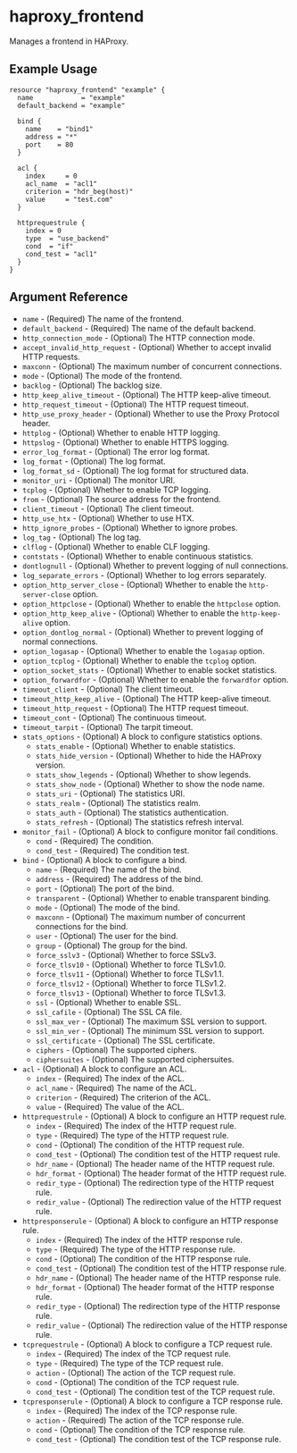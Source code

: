 # haproxy_frontend

Manages a frontend in HAProxy.

## Example Usage

```hcl
resource "haproxy_frontend" "example" {
  name            = "example"
  default_backend = "example"

  bind {
    name    = "bind1"
    address = "*"
    port    = 80
  }

  acl {
    index     = 0
    acl_name  = "acl1"
    criterion = "hdr_beg(host)"
    value     = "test.com"
  }

  httprequestrule {
    index = 0
    type  = "use_backend"
    cond  = "if"
    cond_test = "acl1"
  }
}
```

## Argument Reference

- `name` - (Required) The name of the frontend.
- `default_backend` - (Required) The name of the default backend.
- `http_connection_mode` - (Optional) The HTTP connection mode.
- `accept_invalid_http_request` - (Optional) Whether to accept invalid HTTP requests.
- `maxconn` - (Optional) The maximum number of concurrent connections.
- `mode` - (Optional) The mode of the frontend.
- `backlog` - (Optional) The backlog size.
- `http_keep_alive_timeout` - (Optional) The HTTP keep-alive timeout.
- `http_request_timeout` - (Optional) The HTTP request timeout.
- `http_use_proxy_header` - (Optional) Whether to use the Proxy Protocol header.
- `httplog` - (Optional) Whether to enable HTTP logging.
- `httpslog` - (Optional) Whether to enable HTTPS logging.
- `error_log_format` - (Optional) The error log format.
- `log_format` - (Optional) The log format.
- `log_format_sd` - (Optional) The log format for structured data.
- `monitor_uri` - (Optional) The monitor URI.
- `tcplog` - (Optional) Whether to enable TCP logging.
- `from` - (Optional) The source address for the frontend.
- `client_timeout` - (Optional) The client timeout.
- `http_use_htx` - (Optional) Whether to use HTX.
- `http_ignore_probes` - (Optional) Whether to ignore probes.
- `log_tag` - (Optional) The log tag.
- `clflog` - (Optional) Whether to enable CLF logging.
- `contstats` - (Optional) Whether to enable continuous statistics.
- `dontlognull` - (Optional) Whether to prevent logging of null connections.
- `log_separate_errors` - (Optional) Whether to log errors separately.
- `option_http_server_close` - (Optional) Whether to enable the `http-server-close` option.
- `option_httpclose` - (Optional) Whether to enable the `httpclose` option.
- `option_http_keep_alive` - (Optional) Whether to enable the `http-keep-alive` option.
- `option_dontlog_normal` - (Optional) Whether to prevent logging of normal connections.
- `option_logasap` - (Optional) Whether to enable the `logasap` option.
- `option_tcplog` - (Optional) Whether to enable the `tcplog` option.
- `option_socket_stats` - (Optional) Whether to enable socket statistics.
- `option_forwardfor` - (Optional) Whether to enable the `forwardfor` option.
- `timeout_client` - (Optional) The client timeout.
- `timeout_http_keep_alive` - (Optional) The HTTP keep-alive timeout.
- `timeout_http_request` - (Optional) The HTTP request timeout.
- `timeout_cont` - (Optional) The continuous timeout.
- `timeout_tarpit` - (Optional) The tarpit timeout.
- `stats_options` - (Optional) A block to configure statistics options.
  - `stats_enable` - (Optional) Whether to enable statistics.
  - `stats_hide_version` - (Optional) Whether to hide the HAProxy version.
  - `stats_show_legends` - (Optional) Whether to show legends.
  - `stats_show_node` - (Optional) Whether to show the node name.
  - `stats_uri` - (Optional) The statistics URI.
  - `stats_realm` - (Optional) The statistics realm.
  - `stats_auth` - (Optional) The statistics authentication.
  - `stats_refresh` - (Optional) The statistics refresh interval.
- `monitor_fail` - (Optional) A block to configure monitor fail conditions.
  - `cond` - (Required) The condition.
  - `cond_test` - (Required) The condition test.
- `bind` - (Optional) A block to configure a bind.
  - `name` - (Required) The name of the bind.
  - `address` - (Required) The address of the bind.
  - `port` - (Optional) The port of the bind.
  - `transparent` - (Optional) Whether to enable transparent binding.
  - `mode` - (Optional) The mode of the bind.
  - `maxconn` - (Optional) The maximum number of concurrent connections for the bind.
  - `user` - (Optional) The user for the bind.
  - `group` - (Optional) The group for the bind.
  - `force_sslv3` - (Optional) Whether to force SSLv3.
  - `force_tlsv10` - (Optional) Whether to force TLSv1.0.
  - `force_tlsv11` - (Optional) Whether to force TLSv1.1.
  - `force_tlsv12` - (Optional) Whether to force TLSv1.2.
  - `force_tlsv13` - (Optional) Whether to force TLSv1.3.
  - `ssl` - (Optional) Whether to enable SSL.
  - `ssl_cafile` - (Optional) The SSL CA file.
  - `ssl_max_ver` - (Optional) The maximum SSL version to support.
  - `ssl_min_ver` - (Optional) The minimum SSL version to support.
  - `ssl_certificate` - (Optional) The SSL certificate.
  - `ciphers` - (Optional) The supported ciphers.
  - `ciphersuites` - (Optional) The supported ciphersuites.
- `acl` - (Optional) A block to configure an ACL.
  - `index` - (Required) The index of the ACL.
  - `acl_name` - (Required) The name of the ACL.
  - `criterion` - (Required) The criterion of the ACL.
  - `value` - (Required) The value of the ACL.
- `httprequestrule` - (Optional) A block to configure an HTTP request rule.
  - `index` - (Required) The index of the HTTP request rule.
  - `type` - (Required) The type of the HTTP request rule.
  - `cond` - (Optional) The condition of the HTTP request rule.
  - `cond_test` - (Optional) The condition test of the HTTP request rule.
  - `hdr_name` - (Optional) The header name of the HTTP request rule.
  - `hdr_format` - (Optional) The header format of the HTTP request rule.
  - `redir_type` - (Optional) The redirection type of the HTTP request rule.
  - `redir_value` - (Optional) The redirection value of the HTTP request rule.
- `httpresponserule` - (Optional) A block to configure an HTTP response rule.
  - `index` - (Required) The index of the HTTP response rule.
  - `type` - (Required) The type of the HTTP response rule.
  - `cond` - (Optional) The condition of the HTTP response rule.
  - `cond_test` - (Optional) The condition test of the HTTP response rule.
  - `hdr_name` - (Optional) The header name of the HTTP response rule.
  - `hdr_format` - (Optional) The header format of the HTTP response rule.
  - `redir_type` - (Optional) The redirection type of the HTTP response rule.
  - `redir_value` - (Optional) The redirection value of the HTTP response rule.
- `tcprequestrule` - (Optional) A block to configure a TCP request rule.
  - `index` - (Required) The index of the TCP request rule.
  - `type` - (Required) The type of the TCP request rule.
  - `action` - (Optional) The action of the TCP request rule.
  - `cond` - (Optional) The condition of the TCP request rule.
  - `cond_test` - (Optional) The condition test of the TCP request rule.
- `tcpresponserule` - (Optional) A block to configure a TCP response rule.
  - `index` - (Required) The index of the TCP response rule.
  - `action` - (Required) The action of the TCP response rule.
  - `cond` - (Optional) The condition of the TCP response rule.
  - `cond_test` - (Optional) The condition test of the TCP response rule.